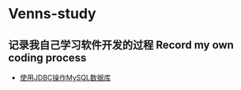 # Venns-study
## 记录我自己学习软件开发的过程 Record my own coding process
- [使用JDBC操作MySQL数据库](./demo/使用JDBC操作MySQL)